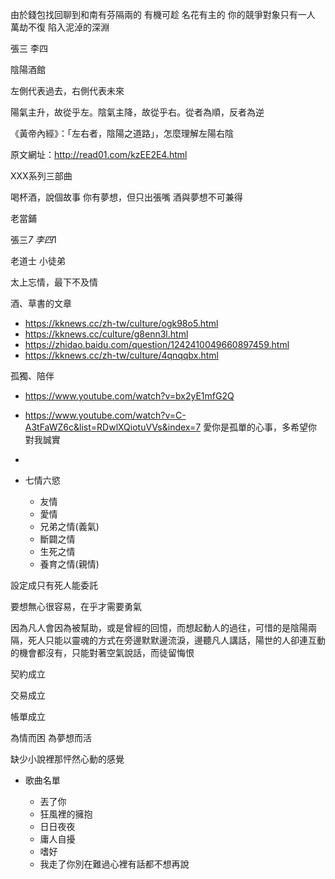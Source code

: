 
由於錢包找回聊到和南有芬隔兩的
有機可趁
名花有主的 你的競爭對象只有一人
萬劫不復
陷入泥淖的深淵


張三 李四

陰陽酒館

左側代表過去，右側代表未來
 
陽氣主升，故從乎左。陰氣主降，故從乎右。從者為順，反者為逆

《黃帝內經》：「左右者，陰陽之道路」，怎麼理解左陽右陰

原文網址：http://read01.com/kzEE2E4.html

XXX系列三部曲

喝杯酒，說個故事
你有夢想，但只出張嘴
酒與夢想不可兼得


老當鋪

張三*7
李四*1

老道士 小徒弟

太上忘情，最下不及情

酒、草書的文章

- https://kknews.cc/zh-tw/culture/ogk98o5.html
- https://kknews.cc/culture/g8enn3l.html
- https://zhidao.baidu.com/question/1242410049660897459.html
- https://kknews.cc/zh-tw/culture/4qnqqbx.html

孤獨、陪伴
- https://www.youtube.com/watch?v=bx2yE1mfG2Q
- https://www.youtube.com/watch?v=C-A3tFaWZ6c&list=RDwlXQiotuVVs&index=7 愛你是孤單的心事，多希望你對我誠實
- 
- 七情六慾

	- 友情
	- 愛情
	- 兄弟之情(義氣)
	- 斷闢之情
	- 生死之情
	- 養育之情(親情)

設定成只有死人能委託

要想無心很容易，在乎才需要勇氣

因為凡人會因為被幫助，或是曾經的回憶，而想起動人的過往，可惜的是陰陽兩隔，死人只能以靈魂的方式在旁邊默默邊流淚，邊聽凡人講話，陽世的人卻連互動的機會都沒有，只能對著空氣說話，而徒留悔恨

契約成立

交易成立

帳單成立

為情而困 為夢想而活

缺少小說裡那怦然心動的感覺

- 歌曲名單

	- 丟了你
	- 狂風裡的擁抱
	- 日日夜夜
	- 庸人自擾
	- 嗜好
	- 我走了你別在難過心裡有話都不想再說